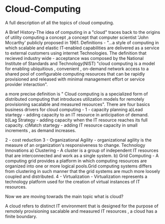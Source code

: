 # Cloud-Computing
A full description of all the topics of cloud computing.

A Brief History-The idea of computing in a "cloud" traces back to the origins of utility computing a concept ,a concept that computer scientist 'John Mccarthy' publicly proposed in 1961.
Definitions - "...a style of computing in which scalable and elastic IT-enabled capabilities are delivered as a service to external customers using internet Technologies.
The definition that recieved industry wide - acceptance was composed by the National Institute of Standards and Technology(NIST) "cloud computing is a model for enabling ubiquitious , convenient , on-demand network access to a shared pool of configurable computing resources that can be rapidly provisioned and released with minimal management effort or service provider interaction".

a more precise definition is " Cloud computing is a specialized form of distributed computing that introduces utilization models for remotely provisioning sacalable and measured resources".
There are four basics business drivers for cloud computing -
1 - capacity planning 
 a)Lead startegy - adding capacity to an IT resource in  anticipation of demand.
 b)Lag Strategy - adding capacity when the IT resource reaches its full capacity.
 c)Match startegy - adding IT resource capacity in small increments , as demand increases.

2 - cost reduction
3 - Organizational Agility - organizational agility is the measure of an organization's responsiveness to change.
Technology Innovations 
a) Clustering - A cluster is a group of independent IT resources that are interconnected and work as a single system.
b) Grid Computing - A computing grid provides a platform in which computing resources are organized into one or more logical pools.Grid computing systems differs from clustering in such manner that the grid systems are much more loosely coupled and distributed.
4 - Virtualization - Virtualization represents a technology platform used for the creation of virtual instances of IT resources.

Now we are moving towrads the main topic what is cloud?

A cloud refers to distinct IT environment that is designed for the purpose of remotely provisioning sacalable and measured IT resources , a cloud has a finite boundary.
